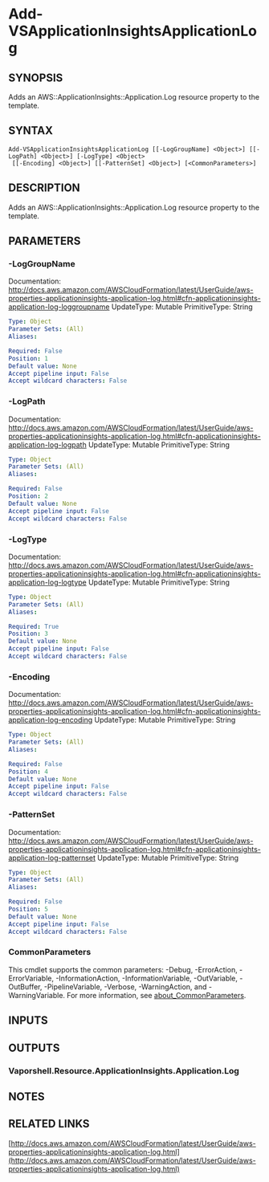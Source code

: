 # Add-VSApplicationInsightsApplicationLog

## SYNOPSIS
Adds an AWS::ApplicationInsights::Application.Log resource property to the template.

## SYNTAX

```
Add-VSApplicationInsightsApplicationLog [[-LogGroupName] <Object>] [[-LogPath] <Object>] [-LogType] <Object>
 [[-Encoding] <Object>] [[-PatternSet] <Object>] [<CommonParameters>]
```

## DESCRIPTION
Adds an AWS::ApplicationInsights::Application.Log resource property to the template.

## PARAMETERS

### -LogGroupName
Documentation: http://docs.aws.amazon.com/AWSCloudFormation/latest/UserGuide/aws-properties-applicationinsights-application-log.html#cfn-applicationinsights-application-log-loggroupname
UpdateType: Mutable
PrimitiveType: String

```yaml
Type: Object
Parameter Sets: (All)
Aliases:

Required: False
Position: 1
Default value: None
Accept pipeline input: False
Accept wildcard characters: False
```

### -LogPath
Documentation: http://docs.aws.amazon.com/AWSCloudFormation/latest/UserGuide/aws-properties-applicationinsights-application-log.html#cfn-applicationinsights-application-log-logpath
UpdateType: Mutable
PrimitiveType: String

```yaml
Type: Object
Parameter Sets: (All)
Aliases:

Required: False
Position: 2
Default value: None
Accept pipeline input: False
Accept wildcard characters: False
```

### -LogType
Documentation: http://docs.aws.amazon.com/AWSCloudFormation/latest/UserGuide/aws-properties-applicationinsights-application-log.html#cfn-applicationinsights-application-log-logtype
UpdateType: Mutable
PrimitiveType: String

```yaml
Type: Object
Parameter Sets: (All)
Aliases:

Required: True
Position: 3
Default value: None
Accept pipeline input: False
Accept wildcard characters: False
```

### -Encoding
Documentation: http://docs.aws.amazon.com/AWSCloudFormation/latest/UserGuide/aws-properties-applicationinsights-application-log.html#cfn-applicationinsights-application-log-encoding
UpdateType: Mutable
PrimitiveType: String

```yaml
Type: Object
Parameter Sets: (All)
Aliases:

Required: False
Position: 4
Default value: None
Accept pipeline input: False
Accept wildcard characters: False
```

### -PatternSet
Documentation: http://docs.aws.amazon.com/AWSCloudFormation/latest/UserGuide/aws-properties-applicationinsights-application-log.html#cfn-applicationinsights-application-log-patternset
UpdateType: Mutable
PrimitiveType: String

```yaml
Type: Object
Parameter Sets: (All)
Aliases:

Required: False
Position: 5
Default value: None
Accept pipeline input: False
Accept wildcard characters: False
```

### CommonParameters
This cmdlet supports the common parameters: -Debug, -ErrorAction, -ErrorVariable, -InformationAction, -InformationVariable, -OutVariable, -OutBuffer, -PipelineVariable, -Verbose, -WarningAction, and -WarningVariable. For more information, see [about_CommonParameters](http://go.microsoft.com/fwlink/?LinkID=113216).

## INPUTS

## OUTPUTS

### Vaporshell.Resource.ApplicationInsights.Application.Log
## NOTES

## RELATED LINKS

[http://docs.aws.amazon.com/AWSCloudFormation/latest/UserGuide/aws-properties-applicationinsights-application-log.html](http://docs.aws.amazon.com/AWSCloudFormation/latest/UserGuide/aws-properties-applicationinsights-application-log.html)

